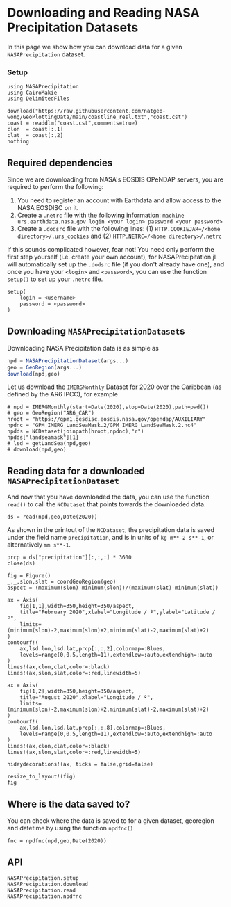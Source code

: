 # Downloading and Reading NASA Precipitation Datasets

In this page we show how you can download data for a given `NASAPrecipitation` dataset.


### Setup
```@example download
using NASAPrecipitation
using CairoMakie
using DelimitedFiles

download("https://raw.githubusercontent.com/natgeo-wong/GeoPlottingData/main/coastline_resl.txt","coast.cst")
coast = readdlm("coast.cst",comments=true)
clon  = coast[:,1]
clat  = coast[:,2]
nothing
```

## Required dependencies

Since we are downloading from NASA's EOSDIS OPeNDAP servers, you are required to perform the following:
1. You need to register an account with Earthdata and allow access to the NASA EOSDISC on it.
2. Create a `.netrc` file with the following information: `machine urs.earthdata.nasa.gov login <your login> password <your password>`
3. Create a `.dodsrc` file with the following lines: (1) `HTTP.COOKIEJAR=/<home directory>/.urs_cookies` and (2) `HTTP.NETRC=/<home directory>/.netrc`

If this sounds complicated however, fear not! You need only perform the first step yourself (i.e. create your own account), for NASAPrecipitation.jl will automatically set up the `.dodsrc` file (if you don't already have one), and once you have your `<login>` and `<password>`, you can use the function `setup()` to set up your `.netrc` file.

```
setup(
    login = <username>
    password = <password>
)
```

## Downloading `NASAPrecipitationDataset`s

Downloading NASA Precipitation data is as simple as
```julia
npd = NASAPrecipitationDataset(args...)
geo = GeoRegion(args...)
download(npd,geo)
```

Let us download the `IMERGMonthly` Dataset for 2020 over the Caribbean (as defined by the AR6 IPCC), for example

```@example download
# npd = IMERGMonthly(start=Date(2020),stop=Date(2020),path=pwd())
# geo = GeoRegion("AR6_CAR")
hroot = "https://gpm1.gesdisc.eosdis.nasa.gov/opendap/AUXILIARY"
npdnc = "GPM_IMERG_LandSeaMask.2/GPM_IMERG_LandSeaMask.2.nc4"
npdds = NCDataset(joinpath(hroot,npdnc),"r")
npdds["landseamask"][1]
# lsd = getLandSea(npd,geo)
# download(npd,geo)
```

## Reading data for a downloaded `NASAPrecipitationDataset`

And now that you have downloaded the data, you can use the function `read()` to call the `NCDataset` that points towards the downloaded data.

```@example download
ds = read(npd,geo,Date(2020))
```

As shown in the printout of the `NCDataset`, the precipitation data is saved under the field name `precipitation`, and is in units of `kg m**-2 s**-1`, or alternatively `mm s**-1`.

```@example download
prcp = ds["precipitation"][:,:,:] * 3600
close(ds)

fig = Figure()
_,_,slon,slat = coordGeoRegion(geo)
aspect = (maximum(slon)-minimum(slon))/(maximum(slat)-minimum(slat))

ax = Axis(
    fig[1,1],width=350,height=350/aspect,
    title="February 2020",xlabel="Longitude / º",ylabel="Latitude / º",
    limits=(minimum(slon)-2,maximum(slon)+2,minimum(slat)-2,maximum(slat)+2)
)
contourf!(
    ax,lsd.lon,lsd.lat,prcp[:,:,2],colormap=:Blues,
    levels=range(0,0.5,length=11),extendlow=:auto,extendhigh=:auto
)
lines!(ax,clon,clat,color=:black)
lines!(ax,slon,slat,color=:red,linewidth=5)

ax = Axis(
    fig[1,2],width=350,height=350/aspect,
    title="August 2020",xlabel="Longitude / º",
    limits=(minimum(slon)-2,maximum(slon)+2,minimum(slat)-2,maximum(slat)+2)
)
contourf!(
    ax,lsd.lon,lsd.lat,prcp[:,:,8],colormap=:Blues,
    levels=range(0,0.5,length=11),extendlow=:auto,extendhigh=:auto
)
lines!(ax,clon,clat,color=:black)
lines!(ax,slon,slat,color=:red,linewidth=5)

hideydecorations!(ax, ticks = false,grid=false)

resize_to_layout!(fig)
fig
```

## Where is the data saved to?

You can check where the data is saved to for a given dataset, georegion and datetime by using the function `npdfnc()`

```@example download
fnc = npdfnc(npd,geo,Date(2020))
```

## API

```@docs
NASAPrecipitation.setup
NASAPrecipitation.download
NASAPrecipitation.read
NASAPrecipitation.npdfnc
```